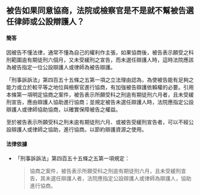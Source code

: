 ## 被告如果同意協商，法院或檢察官是不是就不幫被告選任律師或公設辯護人？

#### 簡答

因被告不懂法律，通常不懂為自己的權利作主張，如果協商後，被告表示願受之科刑範圍逾有期徒刑六個月，又未受緩刑之宣告，而未選任辯護人時，這時法院應該為被告指定一位公設辯護人或律師為被告辯護。

「刑事訴訴法」第四百五十五條之五第一項之立法理由認為，為使被告能有足夠之能力或立於較平等之地位與檢察官進行協商，有加強被告辯護依賴權的必要。引用本條第一項明定協商之案件，被告表示所願受科之刑逾有期徒刑六月者，且未受緩刑宣告，應由辯護人協助進行協商；並規定被告未選任辯護人時，法院應指定公設辯護人或律師協助協商，以確實保障被告之權益。

至於被告表示所願受科之刑未逾有期徒刑六月、或被告受緩刑宣告者，可以不經公設辯護人或律師之協助，進行協商。以節約辯護資源之使用。

#### 法律依據

* 「刑事訴訴法」第四百五十五條之五第一項規定：

   > 協商之案件，被告表示所願受科之刑逾有期徒刑六月，且未受緩刑宣告，其未選任辯護人者，法院應指定公設辯護人或律師為辯護人，協助進行協商。
